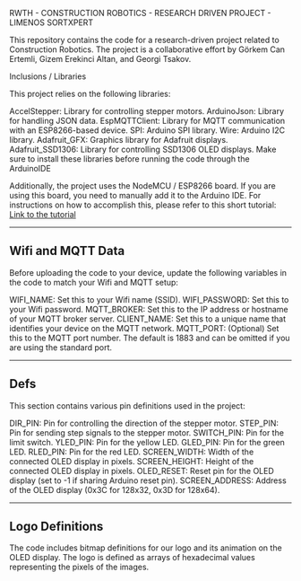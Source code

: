
RWTH - CONSTRUCTION ROBOTICS - RESEARCH DRIVEN PROJECT - LIMENOS SORTXPERT 



This repository contains the code for a research-driven project related to Construction Robotics. The project is a collaborative effort by Görkem Can Ertemli, Gizem Erekinci Altan, and Georgi Tsakov.



Inclusions / Libraries



This project relies on the following libraries:

AccelStepper: Library for controlling stepper motors.
ArduinoJson: Library for handling JSON data.
EspMQTTClient: Library for MQTT communication with an ESP8266-based device.
SPI: Arduino SPI library.
Wire: Arduino I2C library.
Adafruit_GFX: Graphics library for Adafruit displays.
Adafruit_SSD1306: Library for controlling SSD1306 OLED displays.
Make sure to install these libraries before running the code through the ArduinoIDE

Additionally, the project uses the NodeMCU / ESP8266 board. If you are using this board, you need to manually add it to the Arduino IDE. For instructions on how to accomplish this, please refer to this short tutorial: [Link to the tutorial](https://randomnerdtutorials.com/how-to-install-esp8266-board-arduino-ide/)

---------------------------------------------------------------------------------------------------------------------------------------
Wifi and MQTT Data
---------------------------------------------------------------------------------------------------------------------------------------


Before uploading the code to your device, update the following variables in the code to match your Wifi and MQTT setup:

WIFI_NAME: Set this to your Wifi name (SSID).
WIFI_PASSWORD: Set this to your Wifi password.
MQTT_BROKER: Set this to the IP address or hostname of your MQTT broker server.
CLIENT_NAME: Set this to a unique name that identifies your device on the MQTT network.
MQTT_PORT: (Optional) Set this to the MQTT port number. The default is 1883 and can be omitted if you are using the standard port.


---------------------------------------------------------------------------------------------------------------------------------------
Defs
---------------------------------------------------------------------------------------------------------------------------------------


This section contains various pin definitions used in the project:

DIR_PIN: Pin for controlling the direction of the stepper motor.
STEP_PIN: Pin for sending step signals to the stepper motor.
SWITCH_PIN: Pin for the limit switch.
YLED_PIN: Pin for the yellow LED.
GLED_PIN: Pin for the green LED.
RLED_PIN: Pin for the red LED.
SCREEN_WIDTH: Width of the connected OLED display in pixels.
SCREEN_HEIGHT: Height of the connected OLED display in pixels.
OLED_RESET: Reset pin for the OLED display (set to -1 if sharing Arduino reset pin).
SCREEN_ADDRESS: Address of the OLED display (0x3C for 128x32, 0x3D for 128x64).

---------------------------------------------------------------------------------------------------------------------------------------
Logo Definitions
---------------------------------------------------------------------------------------------------------------------------------------


The code includes bitmap definitions for our logo and its animation on the OLED display. The logo is defined as arrays of hexadecimal values representing the pixels of the images.

